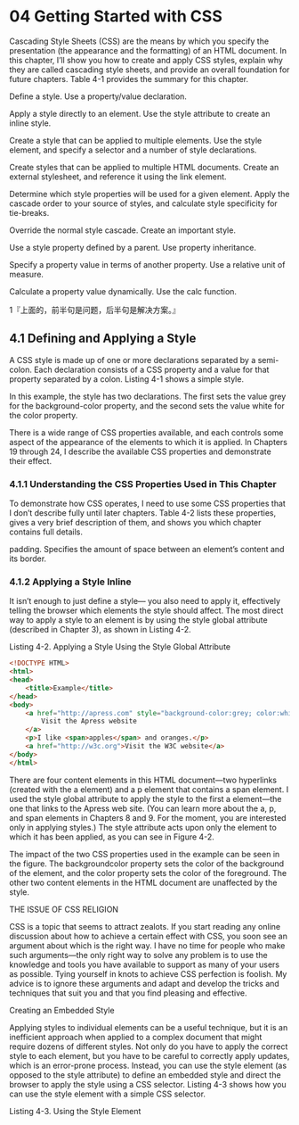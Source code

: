 # 04 Getting Started with CSS

Cascading Style Sheets (CSS) are the means by which you specify the presentation (the appearance and the formatting) of an HTML document. In this chapter, I’ll show you how to create and apply CSS styles, explain why they are called cascading style sheets, and provide an overall foundation for future chapters. Table 4-1 provides the summary for this chapter.

Define a style. Use a property/value declaration.

Apply a style directly to an element. Use the style attribute to create an inline style.

Create a style that can be applied to multiple elements. Use the style element, and specify a selector and a number of style declarations.

Create styles that can be applied to multiple HTML documents. Create an external stylesheet, and reference it using the link element.

Determine which style properties will be used for a given element. Apply the cascade order to your source of styles, and calculate style specificity for tie-breaks.

Override the normal style cascade. Create an important style.

Use a style property defined by a parent. Use property inheritance.

Specify a property value in terms of another property. Use a relative unit of measure.

Calculate a property value dynamically. Use the calc function.

1『上面的，前半句是问题，后半句是解决方案。』

## 4.1 Defining and Applying a Style

A CSS style is made up of one or more declarations separated by a semi-colon. Each declaration consists of a CSS property and a value for that property separated by a colon. Listing 4-1 shows a simple style.

In this example, the style has two declarations. The first sets the value grey for the background-color property, and the second sets the value white for the color property.

There is a wide range of CSS properties available, and each controls some aspect of the appearance of the elements to which it is applied. In Chapters 19 through 24, I describe the available CSS properties and demonstrate their effect.

### 4.1.1 Understanding the CSS Properties Used in This Chapter

To demonstrate how CSS operates, I need to use some CSS properties that I don’t describe fully until later chapters. Table 4-2 lists these properties, gives a very brief description of them, and shows you which chapter contains full details.

padding. Specifies the amount of space between an element’s content and its border.

### 4.1.2 Applying a Style Inline

It isn’t enough to just define a style— you also need to apply it, effectively telling the browser which elements the style should affect. The most direct way to apply a style to an element is by using the style global attribute (described in Chapter 3), as shown in Listing 4-2.

Listing 4-2. Applying a Style Using the Style Global Attribute

```html
<!DOCTYPE HTML> 
<html>
<head> 
    <title>Example</title>
</head> 
<body>
    <a href="http://apress.com" style="background-color:grey; color:white">
        Visit the Apress website 
    </a> 
    <p>I like <span>apples</span> and oranges.</p> 
    <a href="http://w3c.org">Visit the W3C website</a> 
</body> 
</html>
```

There are four content elements in this HTML document—two hyperlinks (created with the a element) and a p element that contains a span element. I used the style global attribute to apply the style to the first a element—the one that links to the Apress web site. (You can learn more about the a, p, and span elements in Chapters 8 and 9. For the moment, you are interested only in applying styles.) The style attribute acts upon only the element to which it has been applied, as you can see in Figure 4-2.

The impact of the two CSS properties used in the example can be seen in the figure. The backgroundcolor property sets the color of the background of the element, and the color property sets the color of the foreground. The other two content elements in the HTML document are unaffected by the style.

THE ISSUE OF CSS RELIGION

CSS is a topic that seems to attract zealots. If you start reading any online discussion about how to achieve a certain effect with CSS, you soon see an argument about which is the right way. I have no time for people who make such arguments—the only right way to solve any problem is to use the knowledge and tools you have available to support as many of your users as possible. Tying yourself in knots to achieve CSS perfection is foolish. My advice is to ignore these arguments and adapt and develop the tricks and techniques that suit you and that you find pleasing and effective.

Creating an Embedded Style

Applying styles to individual elements can be a useful technique, but it is an inefficient approach when applied to a complex document that might require dozens of different styles. Not only do you have to apply the correct style to each element, but you have to be careful to correctly apply updates, which is an error-prone process. Instead, you can use the style element (as opposed to the style attribute) to define an embedded style and direct the browser to apply the style using a CSS selector. Listing 4-3 shows how you can use the style element with a simple CSS selector.

Listing 4-3. Using the Style Element





